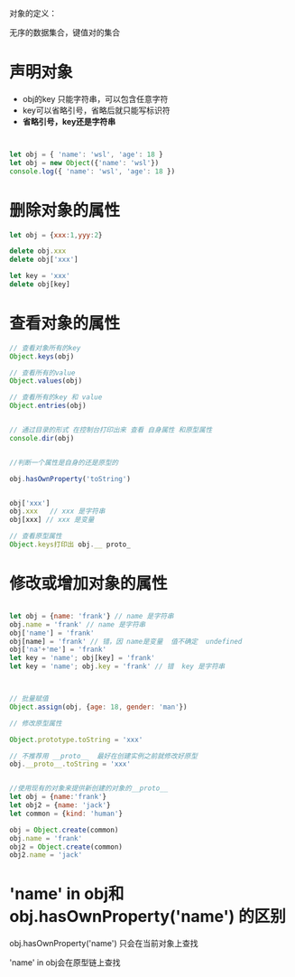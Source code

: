 

对象的定义：

无序的数据集合，键值对的集合

# 声明对象 

* obj的key 只能字符串，可以包含任意字符 
* key可以省略引号，省略后就只能写标识符
* **省略引号，key还是字符串**

```javascript


let obj = { 'name': 'wsl', 'age': 18 }
let obj = new Object({'name': 'wsl'})
console.log({ 'name': 'wsl', 'age': 18 })

```


# 删除对象的属性

```javascript
let obj = {xxx:1,yyy:2}

delete obj.xxx 
delete obj['xxx']

let key = 'xxx'
delete obj[key]

```

# 查看对象的属性 

```javascript 
// 查看对象所有的key
Object.keys(obj)

// 查看所有的value 
Object.values(obj)

// 查看所有的key 和 value 
Object.entries(obj)


// 通过目录的形式 在控制台打印出来 查看 自身属性 和原型属性
console.dir(obj) 


//判断一个属性是自身的还是原型的

obj.hasOwnProperty('toString')


obj['xxx'] 
obj.xxx   // xxx 是字符串
obj[xxx] // xxx 是变量

// 查看原型属性
Object.keys打印出 obj.__ proto_
```


# 修改或增加对象的属性

```javascript

let obj = {name: 'frank'} // name 是字符串
obj.name = 'frank' // name 是字符串
obj['name'] = 'frank'
obj[name] = 'frank' // 错，因 name是变量  值不确定  undefined
obj['na'+'me'] = 'frank'
let key = 'name'; obj[key] = 'frank'
let key = 'name'; obj.key = 'frank' // 错  key 是字符串



// 批量赋值
Object.assign(obj, {age: 18, gender: 'man'})

// 修改原型属性

Object.prototype.toString = 'xxx'

// 不推荐用 __proto__  最好在创建实例之前就修改好原型
obj.__proto__.toString = 'xxx' 


//使用现有的对象来提供新创建的对象的__proto__
let obj = {name:'frank'}
let obj2 = {name: 'jack'}
let common = {kind: 'human'}

obj = Object.create(common)
obj.name = 'frank'
obj2 = Object.create(common)
obj2.name = 'jack'


```


# 'name' in obj和obj.hasOwnProperty('name') 的区别


obj.hasOwnProperty('name') 只会在当前对象上查找

'name' in obj会在原型链上查找
